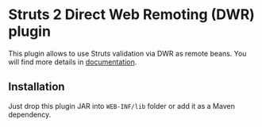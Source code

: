 # Struts 2 Direct Web Remoting (DWR) plugin
This plugin allows to use Struts validation via DWR as remote beans.
You will find more details in [documentation](https://struts.apache.org/plugins/dwr/).

## Installation
Just drop this plugin JAR into `WEB-INF/lib` folder or add it as a Maven dependency.
